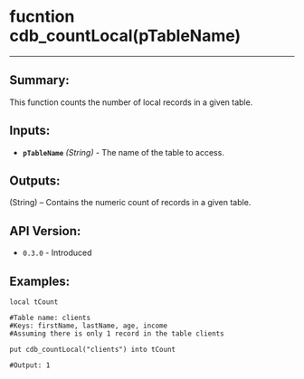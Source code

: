 # fucntion cdb_countLocal(pTableName)
---
## Summary:
This function counts the number of local records in a given table.

## Inputs:
* **`pTableName`** *(String)* - The name of the table to access.

## Outputs:
(String) – Contains the numeric count of records in a given table.

## API Version:
* `0.3.0` - Introduced

## Examples:
```
local tCount

#Table name: clients
#Keys: firstName, lastName, age, income
#Assuming there is only 1 record in the table clients

put cdb_countLocal("clients") into tCount

#Output: 1
```